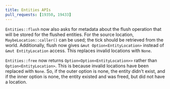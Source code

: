 ```yaml
---
title: Entities APIs
pull_requests: [19350, 19433]
---
```


`Entities::flush` now also asks for metadata about the flush operation
that will be stored for the flushed entities. For the source location,
`MaybeLocation::caller()` can be used; the tick should be retrieved
from the world.
Additionally, flush now gives `&mut Option<EntityLocation>` instead of `&mut EntityLocation` access.
This replaces invalid locations with `None`.

`Entities::free` now returns `Option<Option<EntityLocation>>` rather than `Option<EntityLocation>`.
This is because invalid locations have been replaced with `None`.
So, if the outer option is none, the entity didn't exist, and if the inner option is none, the entity existed and was freed, but did not have a location.
